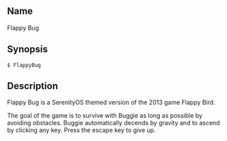 ## Name

Flappy Bug

## Synopsis

```**sh
$ FlappyBug
```

## Description

Flappy Bug is a SerenityOS themed version of the 2013 game Flappy Bird.

The goal of the game is to survive with Buggie as long as possible by avoiding obstacles. Buggie automatically decends by gravity and to ascend by clicking any key. Press the escape key to give up.
